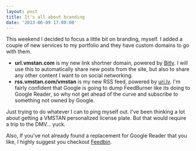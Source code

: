```yaml
---
layout: post
title: It's all about branding
date: '2013-06-09 17:00:00'
---
```


This weekend I decided to focus a little bit on branding, myself. I added a couple of new services to my portfolio and they have custom domains to go with them.

* **url.vmstan.com** is my new link shortner domain, powered by [Bitly](http://bitly.com). I will use this to automatically share new posts from the site, but also to share any other content I want to on social networking.
* **rss.vmstan.com/vmstan** is my new RSS feed, powered by [uri.lv](http://uri.lv). I'm fairly confident that Google is going to dump FeedBurner like its doing to Google Reader, so why not get ahead of the curve and subscribe to something not owned by Google.

Just trying to do whatever I can to ping myself out. I've been thinking a lot about getting a VMSTAN personalized license plate. But that would require a trip to the DMV... yuck.

Also, If you've not already found a replacement for Google Reader that you like, I highly suggest you checkout [Feedbin](http://feedbin.me).